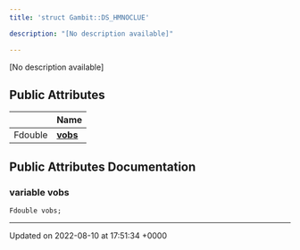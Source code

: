 ```yaml
---
title: 'struct Gambit::DS_HMNOCLUE'

description: "[No description available]"

---
```









[No description available]

## Public Attributes

|                | Name           |
| -------------- | -------------- |
| Fdouble | **[vobs](/documentation/code/gambit_2-2/classes/structgambit_1_1ds__hmnoclue/#variable-vobs)**  |

## Public Attributes Documentation

### variable vobs

```
Fdouble vobs;
```


-------------------------------

Updated on 2022-08-10 at 17:51:34 +0000